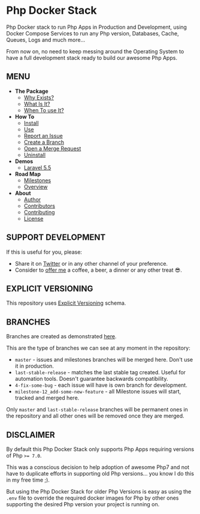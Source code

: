 # Php Docker Stack

Php Docker stack to run Php Apps in Production and Development, using Docker
Compose Services to run any Php version, Databases, Cache, Queues, Logs and much
more...

From now on, no need to keep messing around the Operating System to have a full development stack ready to build our awesome Php Apps.


## MENU

* **The Package**
    + [Why Exists?](https://gitlab.com/exadra37-docker/php/docker-stack/blob/master/docs/the-package/why_exists.md)
    + [What Is It?](https://gitlab.com/exadra37-docker/php/docker-stack/blob/master/docs/the-package/what_is_it.md)
    + [When To use It?](https://gitlab.com/exadra37-docker/php/docker-stack/blob/master/docs/the-package/when_to_use_it.md)
* **How To**
    + [Install](https://gitlab.com/exadra37-docker/php/docker-stack/blob/master/docs/how-to/install.md)
    + [Use](https://gitlab.com/exadra37-docker/php/docker-stack/blob/master/docs/how-to/use.md)
    + [Report an Issue](https://gitlab.com/exadra37-docker/php/docker-stack/blob/master/docs/how-to/create_an_issue.md)
    + [Create a Branch](https://gitlab.com/exadra37-docker/php/docker-stack/blob/master/docs/how-to/create_branches.md)
    + [Open a Merge Request](https://gitlab.com/exadra37-docker/php/docker-stack/blob/master/docs/how-to/create_a_merge_request.md)
    + [Uninstall](https://gitlab.com/exadra37-docker/php/docker-stack/blob/master/docs/how-to/uninstall.md)
* **Demos**
    + [Laravel 5.5](https://gitlab.com/exadra37-docker/php/docker-stack/blob/master/docs/demos/laravel-5.5.md)
* **Road Map**
    + [Milestones](https://gitlab.com/exadra37-docker/php/docker-stack/milestones)
    + [Overview](https://gitlab.com/exadra37-docker/php/docker-stack/boards)
* **About**
    + [Author](https://gitlab.com/exadra37-docker/php/docker-stack/blob/master/AUTHOR.md)
    + [Contributors](https://gitlab.com/exadra37-docker/php/docker-stack/blob/master/CONTRIBUTORS.md)
    + [Contributing](https://gitlab.com/exadra37-docker/php/docker-stack/blob/master/CONTRIBUTING.md)
    + [License](https://gitlab.com/exadra37-docker/php/docker-stack/blob/master/LICENSE)


## SUPPORT DEVELOPMENT

If this is useful for you, please:

* Share it on [Twitter](https://twitter.com/home?status=Try%20%23PhpDockerStack%20to%20run%20%23PhpApps%20by%20%40Exadra37%20https%3A//gitlab.com/exadra37-docker/php/docker-stack%20%23php%20%23phpc%20%23phpapp%20%23phpdevelopers%20%23docker%20%23dockercompose%20%23laravel) or in any other channel of your preference.
* Consider to [offer me](https://www.paypal.me/exadra37) a coffee, a beer, a dinner or any other treat 😎.


## EXPLICIT VERSIONING

This repository uses [Explicit Versioning](https://gitlab.com/exadra37-versioning/explicit-versioning) schema.


## BRANCHES

Branches are created as demonstrated [here](https://gitlab.com/exadra37-docker/php/docker-stack/blob/master/docs/how-to/create_branches.md).

This are the type of branches we can see at any moment in the repository:

* `master` - issues and milestones branches will be merged here. Don't use it in
              production.
* `last-stable-release` - matches the last stable tag created. Useful for
                           automation tools. Doesn't guarantee backwards
                           compatibility.
* `4-fix-some-bug` - each issue will have is own branch for development.
* `milestone-12_add-some-new-feature` - all Milestone issues will start, tracked and merged
                             here.

Only `master` and `last-stable-release` branches will be permanent ones in the
repository and all other ones will be removed once they are merged.


## DISCLAIMER

By default this Php Docker Stack only supports Php Apps requiring versions of
Php `>= 7.0`.

This was a conscious decision to help adoption of awesome Php7 and not have to
duplicate efforts in supporting old Php versions... you know I do this in my
free time ;).

But using the Php Docker Stack for older Php Versions is easy as using the
`.env` file to override the required docker images for Php by other ones
supporting the desired Php version your project is running on.
